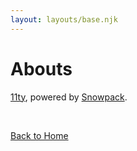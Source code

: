 ```yaml
---
layout: layouts/base.njk
---
```


# Abouts

[11ty](https://www.11ty.dev/), powered by [Snowpack](http://snowpack.dev/).

<br/>

[Back to Home](/)
